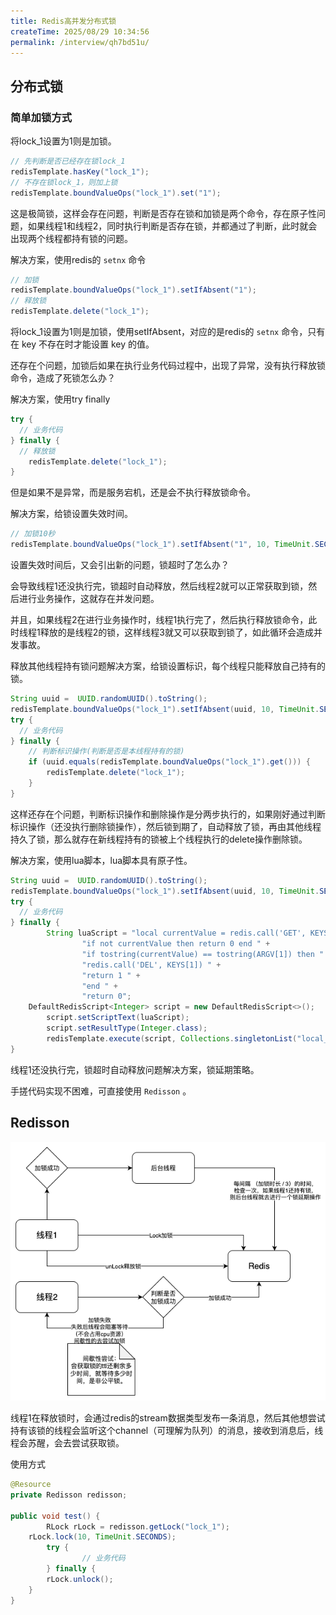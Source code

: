 ```yaml
---
title: Redis高并发分布式锁
createTime: 2025/08/29 10:34:56
permalink: /interview/qh7bd51u/
---
```

## 分布式锁

### 简单加锁方式

将lock_1设置为1则是加锁。

```java
// 先判断是否已经存在锁lock_1
redisTemplate.hasKey("lock_1");
// 不存在锁lock_1，则加上锁
redisTemplate.boundValueOps("lock_1").set("1");  
```

这是极简锁，这样会存在问题，判断是否存在锁和加锁是两个命令，存在原子性问题，如果线程1和线程2，同时执行判断是否存在锁，并都通过了判断，此时就会出现两个线程都持有锁的问题。



解决方案，使用redis的 `setnx` 命令

```java
// 加锁
redisTemplate.boundValueOps("lock_1").setIfAbsent("1");
// 释放锁
redisTemplate.delete("lock_1");
```

将lock_1设置为1则是加锁，使用setIfAbsent，对应的是redis的 `setnx` 命令，只有在 key 不存在时才能设置 key 的值。

还存在个问题，加锁后如果在执行业务代码过程中，出现了异常，没有执行释放锁命令，造成了死锁怎么办？



解决方案，使用try finally

```java
try {
  // 业务代码
} finally {
  // 释放锁
	redisTemplate.delete("lock_1");
}
```

但是如果不是异常，而是服务宕机，还是会不执行释放锁命令。



解决方案，给锁设置失效时间。

```java
// 加锁10秒
redisTemplate.boundValueOps("lock_1").setIfAbsent("1", 10, TimeUnit.SECONDS);
```

设置失效时间后，又会引出新的问题，锁超时了怎么办？

会导致线程1还没执行完，锁超时自动释放，然后线程2就可以正常获取到锁，然后进行业务操作，这就存在并发问题。

并且，如果线程2在进行业务操作时，线程1执行完了，然后执行释放锁命令，此时线程1释放的是线程2的锁，这样线程3就又可以获取到锁了，如此循环会造成并发事故。



释放其他线程持有锁问题解决方案，给锁设置标识，每个线程只能释放自己持有的锁。

```java
String uuid =  UUID.randomUUID().toString();
redisTemplate.boundValueOps("lock_1").setIfAbsent(uuid, 10, TimeUnit.SECONDS);
try {
  // 业务代码
} finally {
  	// 判断标识操作(判断是否是本线程持有的锁)
    if (uuid.equals(redisTemplate.boundValueOps("lock_1").get())) {
        redisTemplate.delete("lock_1");
    }  
}
```

这样还存在个问题，判断标识操作和删除操作是分两步执行的，如果刚好通过判断标识操作（还没执行删除锁操作），然后锁到期了，自动释放了锁，再由其他线程持久了锁，那么就存在新线程持有的锁被上个线程执行的delete操作删除锁。



解决方案，使用lua脚本，lua脚本具有原子性。

```java
String uuid =  UUID.randomUUID().toString();
redisTemplate.boundValueOps("lock_1").setIfAbsent(uuid, 10, TimeUnit.SECONDS);
try {
  // 业务代码
} finally {
		String luaScript = "local currentValue = redis.call('GET', KEYS[1]) " +
                "if not currentValue then return 0 end " +
                "if tostring(currentValue) == tostring(ARGV[1]) then " +
                "redis.call('DEL', KEYS[1]) " +
                "return 1 " +
                "end " +
                "return 0";
  	DefaultRedisScript<Integer> script = new DefaultRedisScript<>();
		script.setScriptText(luaScript);
		script.setResultType(Integer.class);
		redisTemplate.execute(script, Collections.singletonList("local_1"), uuid);
}
```



线程1还没执行完，锁超时自动释放问题解决方案，锁延期策略。

手搓代码实现不困难，可直接使用 `Redisson` 。





## Redisson

![Redisson锁原理](images/Redisson锁原理.png)

线程1在释放锁时，会通过redis的stream数据类型发布一条消息，然后其他想尝试持有该锁的线程会监听这个channel（可理解为队列）的消息，接收到消息后，线程会苏醒，会去尝试获取锁。



使用方式

```java
@Resource
private Redisson redisson;

public void test() {
		RLock rLock = redisson.getLock("lock_1");
    rLock.lock(10, TimeUnit.SECONDS);
		try {
				// 业务代码
		} finally {
        rLock.unlock();
    }
}
```

